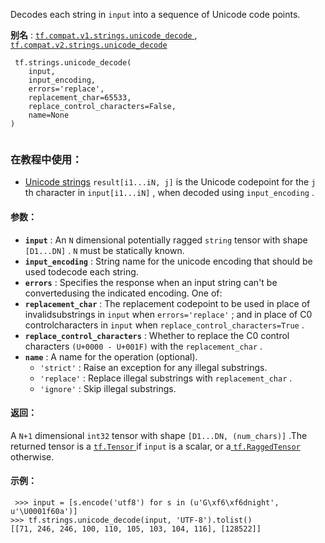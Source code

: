 Decodes each string in  `input`  into a sequence of Unicode code points.

**别名** : [ `tf.compat.v1.strings.unicode_decode` ](/api_docs/python/tf/strings/unicode_decode), [ `tf.compat.v2.strings.unicode_decode` ](/api_docs/python/tf/strings/unicode_decode)

```
 tf.strings.unicode_decode(
    input,
    input_encoding,
    errors='replace',
    replacement_char=65533,
    replace_control_characters=False,
    name=None
)
 
```

### 在教程中使用：
- [Unicode strings](https://tensorflow.google.cn/tutorials/load_data/unicode)
 `result[i1...iN, j]`  is the Unicode codepoint for the  `j` th character in `input[i1...iN]` , when decoded using  `input_encoding` .

#### 参数：
- **`input`** : An  `N`  dimensional potentially ragged  `string`  tensor with shape `[D1...DN]` .   `N`  must be statically known.
- **`input_encoding`** : String name for the unicode encoding that should be used todecode each string.
- **`errors`** : Specifies the response when an input string can't be convertedusing the indicated encoding. One of:
- **`replacement_char`** : The replacement codepoint to be used in place of invalidsubstrings in  `input`  when  `errors='replace'` ; and in place of C0 controlcharacters in  `input`  when  `replace_control_characters=True` .
- **`replace_control_characters`** : Whether to replace the C0 control characters `(U+0000 - U+001F)`  with the  `replacement_char` .
- **`name`** : A name for the operation (optional).
    -  `'strict'` : Raise an exception for any illegal substrings.
    -  `'replace'` : Replace illegal substrings with  `replacement_char` .
    -  `'ignore'` : Skip illegal substrings.


#### 返回：
A  `N+1`  dimensional  `int32`  tensor with shape  `[D1...DN, (num_chars)]` .The returned tensor is a [ `tf.Tensor` ](https://tensorflow.google.cn/api_docs/python/tf/Tensor) if  `input`  is a scalar, or a[ `tf.RaggedTensor` ](https://tensorflow.google.cn/api_docs/python/tf/RaggedTensor) otherwise.

#### 示例：


```
 >>> input = [s.encode('utf8') for s in (u'G\xf6\xf6dnight', u'\U0001f60a')]
>>> tf.strings.unicode_decode(input, 'UTF-8').tolist()
[[71, 246, 246, 100, 110, 105, 103, 104, 116], [128522]]
 
```

